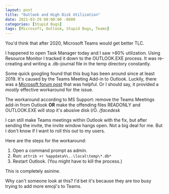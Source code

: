 ```yaml
---
layout: post
title: "Outlook and High Disk Utilization"
date: 2021-03-29 08:00:00 -0600
categories: [Stupid Bugs]
tags: [Microsoft, Outlook, Stupid Bugs, Teams]
---
```


You'd think that after 2020, Microsoft Teams would get better TLC.

I happened to open Task Manager today and I saw >80% utilization. Using Resource Monitor I tracked it down to the OUTLOOK.EXE process. It was re-creating and writing a .db-journal file in the temp directory constantly.

Some quick googling found that this bug has been around since at least 2019. It's caused by the Teams Meeting Add-in to Outlook. Luckily, there was a [Microsoft forum post](https://answers.microsoft.com/en-us/windows/forum/all/microsoft-applications-causing-100-disk-usage/fa63de3f-a229-49c8-807d-8876ac00b158) that was helpful. Or I should say, it provided a *mostly* effective workaround for the issue.

The workaround according to MS Support: remove the Teams Meetings add-in from Outlook **OR** make the offending files READONLY and OUTLOOK.EXE will stop it's abusive disk I/O. */facedesk*

I can still make Teams meetings within Outlook with the fix, but after sending the invite, the invite window hangs open. Not a big deal for me. But I don't know if I want to roll this out to my users.

Here are the steps for the workaround:
1. Open a command prompt as admin.
1. Run: `attrib +r %appdata%\..\local\temp\*.db*`
1. Restart Outlook. (You might have to kill the process.)

This is completely asinine.

Why can't someone look at this? I'd bet it's because they are too busy trying to add more emoji's to Teams.
